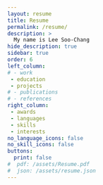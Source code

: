 ```yaml
---
layout: resume
title: Resume
permalink: /resume/
description: >
  My name is Lee Soo-Chang
hide_description: true
sidebar: true
order: 6
left_column:
# - work
 - education
 - projects
# - publications
# - references
right_column:
 - awards
 - languages
 - skills
 - interests
no_language_icons: false
no_skill_icons: false
buttons:
  print: false
#  pdf: /assets/Resume.pdf
#  json: /assets/resume.json
---
```

